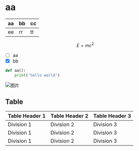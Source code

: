 # aa
| aa | bb | cc |
| --- | --- | ---|
| ee | rr | tt |

$$
E=mc^2
$$

- [ ] aa
- [x] bb

```python
def aa():
    print('hello world')
```

![图片]()

## Table

| Table Header 1 | Table Header 2 | Table Header 3 |
| --- | --- | --- |
| Division 1 | Division 2 | Division 3 |
| Division 1 | Division 2 | Division 3 |
| Division 1 | Division 2 | Division 3 |